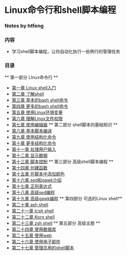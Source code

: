 # Linux命令行和shell脚本编程

### Notes by htfeng

### 内容
- 学习shell脚本编程，让你自动化执行一些例行的管理任务

### 目录

** 第一部分 LInux命令行 **
- [第一章 Linux shell入门](chapter1.ipynb)
- [第二章 了解shell](chapter2.ipynb)
- [第三章 基本的bash shell命令](chapter3.ipynb)
- [第四章 更多的bash shell命令](chapter4.ipynb)
- [第五章 使用Linux环境变量](chapter5.ipynb)
- [第六章 理解Linux文件权限](chapter6.ipynb)
- [第七章 使用编辑器](chapter7.ipynb)
** 第二部分 shell脚本的基础知识 **
- [第八章 基本脚本编译](chapter8.ipynb)
- [第九章 使用结构化命令](chapter9.ipynb)
- [第十章 更多结构化命令](chapter10.ipynb)
- [第十一章 处理用户输入](chapter11.ipynb)
- [第十二章 显示数据](chapter12.ipynb)
- [第十三章 脚本控制](chapter13.ipynb)
** 第三部分 高级shell脚本编程 **
- [第十四章 创建函数](chapter14.ipynb)
- [第十五章 在脚本中添加颜色](chapter15.ipynb)
- [第十六章 sed和gawk介绍](chapter16.ipynb)
- [第十七章 正则表达式](chapter17.ipynb)
- [第十八章 高级sed编程](chapter18.ipynb)
- [第十九章 高级gawk编程](chapter19.ipynb)
** 第四部分 可选的Linux shell**
- [第二十章 ash shell](chapter20.ipynb)
- [第二十一章 tcsh shell](chapter21.ipynb)
- [第二十二章 Korn shell](chapter22.ipynb)
- [第二十三章 zsh shell](chapter23.ipynb)
** 第五部分 高级主题 **
- [第二十四章 使用数据库](chapter24.ipynb)
- [第二十五章 使用web](chapter25.ipynb)
- [第二十六章 使用电子邮件](chapter26.ipynb)
- [第二十七章 管理员用的shell脚本](chapter27.ipynb)
